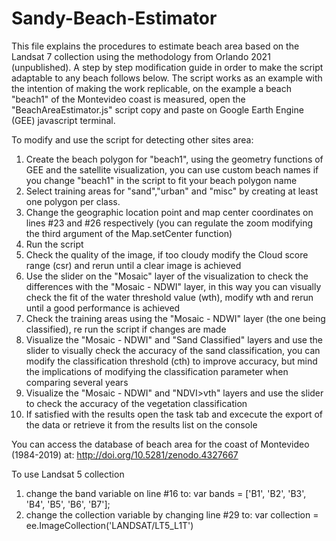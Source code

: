 # Sandy-Beach-Estimator
This file explains the procedures to estimate beach area based on the Landsat 7 collection using the methodology from Orlando 2021 (unpublished). A step by step modification guide in order to make the script adaptable to any beach follows below. 
The script works as an example with the intention of making the work replicable, on the example a beach "beach1" of the Montevideo coast is measured, 
open the "BeachAreaEstimator.js" script copy and paste on Google Earth Engine (GEE) javascript terminal.

To modify and use the script for detecting other sites area:
1. Create the beach polygon for "beach1", using the geometry functions of GEE and the satellite visualization, you can use custom beach names if you change "beach1" in the script to fit your beach polygon name
2. Select training areas for "sand","urban" and "misc" by creating at least one polygon per class.
3. Change the geographic location point and map center coordinates on lines #23 and #26 respectively (you can regulate the zoom modifying the third argument of the Map.setCenter function)
4. Run the script
5. Check the quality of the image, if too cloudy modify the Cloud score range (csr) and rerun until a clear image is achieved
6. Use the slider on the "Mosaic" layer of the visualization to check the differences with the "Mosaic - NDWI" layer, in this way you can visually check the fit of the water threshold value (wth), modify wth and rerun until a good performance is achieved
7. Check the training areas using the "Mosaic - NDWI" layer (the one being classified), re run the script if changes are made
8. Visualize the "Mosaic - NDWI" and "Sand Classified" layers and use the slider to visually check the accuracy of the sand classification, you can modify the classification threshold (cth) to improve accuracy, but mind the implications of modifying the classification parameter when comparing several years
9. Visualize the "Mosaic - NDWI" and "NDVI>vth" layers and use the slider to check the accuracy of the vegetation classification
10. If satisfied with the results open the task tab and excecute the export of the data or retrieve it from the results list on the console

You can access the database of beach area for the coast of Montevideo (1984-2019) at: http://doi.org/10.5281/zenodo.4327667

To use Landsat 5 collection 
1) change the band variable on line #16 to: var bands = ['B1', 'B2', 'B3', 'B4', 'B5', 'B6', 'B7'];
2) change the collection variable by changing line #29 to: var collection = ee.ImageCollection('LANDSAT/LT5_L1T')

